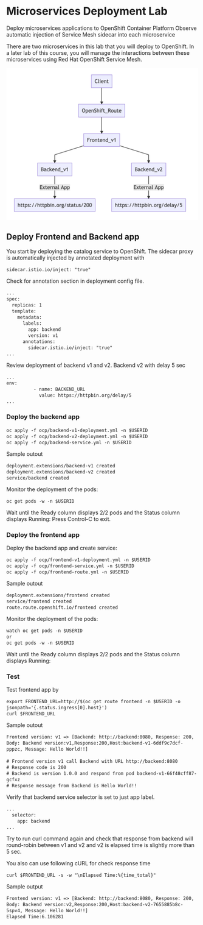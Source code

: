 # Microservices Deployment Lab
Deploy microservices applications to OpenShift Container Platform 
Observe automatic injection of Service Mesh sidecar into each microservice

There are two microservices in this lab that you will deploy to OpenShift. In a later lab of this course, you will manage the interactions between these microservices using Red Hat OpenShift Service Mesh.

![Microservice Diagram](../images/microservices-initial.png)
<!-- ## Setup


Istio need priviledged acess to run 
*** internal use: need to add RBAC for userXX to have rights to run following command
```
oc adm policy add-scc-to-user anyuid -z default -n $USERID
oc adm policy add-scc-to-user privileged  -z default -n $USERID



``` -->

## Deploy Frontend and Backend app
You start by deploying the catalog service to OpenShift. The sidecar proxy is automatically injected by annotated deployment with 


```
sidecar.istio.io/inject: "true"

```

Check for annotation section in deployment config file.
```
...
spec:
  replicas: 1
  template:
    metadata:
      labels:
        app: backend
        version: v1
      annotations:
        sidecar.istio.io/inject: "true"
...
```
Review deployment of backend v1 and v2. Backend v2 with delay 5 sec

```
...
env:
          - name: BACKEND_URL
            value: https://httpbin.org/delay/5
...
```
### Deploy the backend app
```
oc apply -f ocp/backend-v1-deployment.yml -n $USERID
oc apply -f ocp/backend-v2-deployment.yml -n $USERID
oc apply -f ocp/backend-service.yml -n $USERID

```

Sample outout
```
deployment.extensions/backend-v1 created
deployment.extensions/backend-v2 created
service/backend created

```

Monitor the deployment of the pods:
```
oc get pods -w -n $USERID

```
Wait until the Ready column displays 2/2 pods and the Status column displays Running:
Press Control-C to exit.

### Deploy the frontend app
Deploy the backend app and create service:
```
oc apply -f ocp/frontend-v1-deployment.yml -n $USERID
oc apply -f ocp/frontend-service.yml -n $USERID
oc apply -f ocp/frontend-route.yml -n $USERID
```

Sample outout
```
deployment.extensions/frontend created
service/frontend created
route.route.openshift.io/frontend created

```

Monitor the deployment of the pods:
```
watch oc get pods -n $USERID
or
oc get pods -w -n $USERID

```
Wait until the Ready column displays 2/2 pods and the Status column displays Running:

### Test
Test frontend app by

```
export FRONTEND_URL=http://$(oc get route frontend -n $USERID -o jsonpath='{.status.ingress[0].host}')
curl $FRONTEND_URL

```

Sample outout
```
Frontend version: v1 => [Backend: http://backend:8080, Response: 200, Body: Backend version:v1,Response:200,Host:backend-v1-6ddf9c7dcf-pppzc, Message: Hello World!!]

# Frontend version v1 call Backend with URL http://backend:8080
# Response code is 200
# Backend is version 1.0.0 and respond from pod backend-v1-66f48cff87-gcfxz
# Response message from Backend is Hello World!!

```

Verify that backend service selector is set to just app label.
```
...
  selector:
    app: backend
...  

```

Try to run curl command again and check that response from backend will round-robin between v1 and v2 and v2 is elapsed time is slightly more than 5 sec.


You also can use following cURL for check response time

```
curl $FRONTEND_URL -s -w "\nElapsed Time:%{time_total}"

```

Sample output
```
Frontend version: v1 => [Backend: http://backend:8080, Response: 200, Body: Backend version:v2,Response:200,Host:backend-v2-7655885b8c-5spv4, Message: Hello World!!]
Elapsed Time:6.106281
```